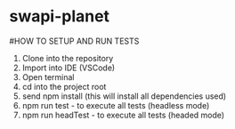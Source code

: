 # swapi-planet

#HOW TO SETUP AND RUN TESTS

1. Clone into the repository
2. Import into IDE (VSCode)
3. Open terminal
4. cd into the project root
5. send npm install (this will install all dependencies used)
6. npm run test - to execute all tests (headless mode)
7. npm run headTest - to execute all tests (headed mode)
